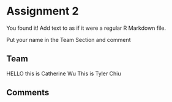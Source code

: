 # Assignment 2

You found it!  Add text to as if it were a regular R Markdown file.

Put your name in the Team Section and comment

## Team
HELLO this is Catherine Wu
This is Tyler Chiu
## Comments
